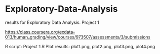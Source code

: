# Exploratory-Data-Analysis
results for Exploratory Data Analysis. Project 1

https://class.coursera.org/exdata-013/human_grading/view/courses/973507/assessments/3/submissions

R script: Project 1.R 
Plot results: plot1.png, plot2.png, plot3.png, plot4.png
